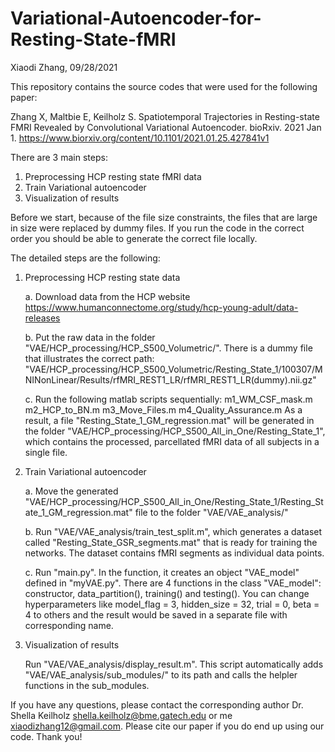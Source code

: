 # Variational-Autoencoder-for-Resting-State-fMRI

Xiaodi Zhang, 09/28/2021

This repository contains the source codes that were used for the following paper:

Zhang X, Maltbie E, Keilholz S. Spatiotemporal Trajectories in Resting-state FMRI Revealed by Convolutional Variational Autoencoder. bioRxiv. 2021 Jan 1.
https://www.biorxiv.org/content/10.1101/2021.01.25.427841v1

There are 3 main steps:
1. Preprocessing HCP resting state fMRI data
2. Train Variational autoencoder
3. Visualization of results

Before we start, because of the file size constraints, the files that are large in size were replaced by dummy files. If you run the code in the correct order you should be able to generate the correct file locally.

The detailed steps are the following:

1. Preprocessing HCP resting state data

    a. Download data from the HCP website https://www.humanconnectome.org/study/hcp-young-adult/data-releases
  
    b. Put the raw data in the folder "VAE/HCP_processing/HCP_S500_Volumetric/". There is a dummy file that illustrates the correct path:
  "VAE/HCP_processing/HCP_S500_Volumetric/Resting_State_1/100307/MNINonLinear/Results/rfMRI_REST1_LR/rfMRI_REST1_LR(dummy).nii.gz"
  
    c. Run the following matlab scripts sequentially:
      m1_WM_CSF_mask.m
      m2_HCP_to_BN.m
      m3_Move_Files.m
      m4_Quality_Assurance.m
  As a result, a file "Resting_State_1_GM_regression.mat" will be generated in the folder "VAE/HCP_processing/HCP_S500_All_in_One/Resting_State_1", which contains the processed, parcellated fMRI data of all subjects in a single file.
  
2. Train Variational autoencoder

    a. Move the generated "VAE/HCP_processing/HCP_S500_All_in_One/Resting_State_1/Resting_State_1_GM_regression.mat" file to the folder "VAE/VAE_analysis/"
  
    b. Run "VAE/VAE_analysis/train_test_split.m", which generates a dataset called "Resting_State_GSR_segments.mat" that is ready for training the networks. The dataset contains fMRI segments as individual data points.
  
    c. Run "main.py". In the function, it creates an object "VAE_model" defined in "myVAE.py". There are 4 functions in the class "VAE_model":
  constructor, data_partition(), training() and testing(). You can change hyperparameters like model_flag = 3, hidden_size = 32, trial = 0, beta = 4 to others and the result would be saved in a separate file with corresponding name.
  
3. Visualization of results

    Run "VAE/VAE_analysis/display_result.m". This script automatically adds "VAE/VAE_analysis/sub_modules/" to its path and calls the helpler functions in the sub_modules.
  
If you have any questions, please contact the corresponding author Dr. Shella Keilholz shella.keilholz@bme.gatech.edu or me xiaodizhang12@gmail.com. Please cite our paper if you do end up using our code. Thank you!
  

